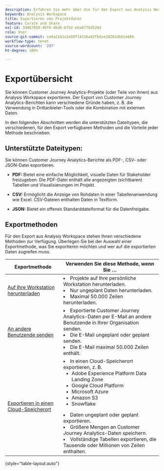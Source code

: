 ```yaml
---
description: Erfahren Sie mehr über die für den Export aus Analysis Workspace verfügbaren Methoden.
keywords: Analysis Workspace
title: Exportieren von Projektdaten
feature: Curate and Share
exl-id: 3d467050-4bf0-4bdb-b7d2-eba67fbd526d
role: User
source-git-commit: ce4a21b1a1e89f14316a92fbdce38281db61e666
workflow-type: tm+mt
source-wordcount: '297'
ht-degree: 100%

---
```


# Exportübersicht

Sie können Customer Journey Analytics-Projekte (oder Teile von ihnen) aus Analysis Workspace exportieren. Der Export von Customer Journey Analytics-Berichten kann verschiedene Gründe haben, z. B. die Verwendung in Drittanbieter-Tools oder die Kombination mit externen Daten.

In den folgenden Abschnitten werden die unterstützten Dateitypen, die verschiedenen, für den Export verfügbaren Methoden und die Vorteile jeder Methode beschrieben.

## Unterstützte Dateitypen:

Sie können Customer Journey Analytics-Berichte als PDF-, CSV- oder JSON-Datei exportieren.

* **PDF:** Bietet eine einfache Möglichkeit, visuelle Daten für Stakeholder freizugeben. Die PDF-Datei enthält alle angezeigten (sichtbaren) Tabellen und Visualisierungen im Projekt.

* **CSV:** Ermöglicht die Anzeige von Rohdaten in einer Tabellenanwendung wie Excel. CSV-Dateien enthalten Daten in Textform.

* **JSON:** Bietet ein offenes Standarddateiformat für die Datenfreigabe.

## Exportmethoden

Für den Export aus Analysis Workspace stehen Ihnen verschiedene Methoden zur Verfügung. Überlegen Sie bei der Auswahl einer Exportmethode, was Sie exportieren möchten und wer auf die exportierten Daten zugreifen muss.

| Exportmethode | Verwenden Sie diese Methode, wenn Sie … |
|---------|----------|
| [Auf Ihre Workstation herunterladen](/help/analysis-workspace/export/download-send.md) | <li>Projekte auf Ihre persönliche Workstation herunterladen.</li><li>Nur ungeplant Daten herunterladen.</li> <li>Maximal 50.000 Zeilen herunterladen.</li> <!--true? Are there 2 different options to download to your workstation?--> <!-- is this emailing it? --> |
| [An andere Benutzende senden](/help/analysis-workspace/export/t-schedule-report.md) | <li>Exportierte Customer Journey Analytics-Daten per E-Mail an andere Benutzende in Ihrer Organisation senden.</li><li>Die E-Mail ungeplant oder geplant senden.</li> <li>Die E-Mail maximal 50.000 Zeilen enthält.</li> <!--true?--> |
| [Exportieren in einen Cloud-Speicherort](/help/analysis-workspace/export/export-cloud.md) | <li>In einen Cloud-Speicherort exportieren, z. B. <ul><li>Adobe Experience Platform Data Landing Zone</li><li>Google Cloud Platform</li><li>Microsoft Azure</li><li>Amazon S3</li><li>Snowflake</li></ul></li><li>Daten ungeplant oder geplant exportieren.</li><li>Größere Mengen an Customer Journey Analytics-Daten speichern.</li><li>Vollständige Tabellen exportieren, die Tausende oder Millionen von Zeilen enthalten.<!-- What other things? Wiki talks about things that aren't even possible in Data Warehouse. What are they? --> </li> |

{style="table-layout:auto"}
